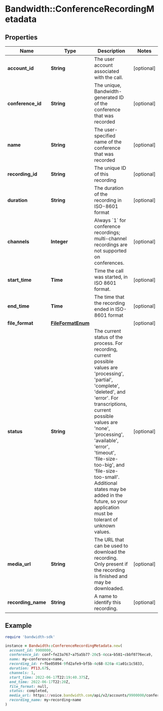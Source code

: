 # Bandwidth::ConferenceRecordingMetadata

## Properties

| Name | Type | Description | Notes |
| ---- | ---- | ----------- | ----- |
| **account_id** | **String** | The user account associated with the call. | [optional] |
| **conference_id** | **String** | The unique, Bandwidth-generated ID of the conference that was recorded | [optional] |
| **name** | **String** | The user-specified name of the conference that was recorded | [optional] |
| **recording_id** | **String** | The unique ID of this recording | [optional] |
| **duration** | **String** | The duration of the recording in ISO-8601 format | [optional] |
| **channels** | **Integer** | Always &#x60;1&#x60; for conference recordings; multi-channel recordings are not supported on conferences. | [optional] |
| **start_time** | **Time** | Time the call was started, in ISO 8601 format. | [optional] |
| **end_time** | **Time** | The time that the recording ended in ISO-8601 format | [optional] |
| **file_format** | [**FileFormatEnum**](FileFormatEnum.md) |  | [optional] |
| **status** | **String** | The current status of the process. For recording, current possible values are &#39;processing&#39;, &#39;partial&#39;, &#39;complete&#39;, &#39;deleted&#39;, and &#39;error&#39;. For transcriptions, current possible values are &#39;none&#39;, &#39;processing&#39;, &#39;available&#39;, &#39;error&#39;, &#39;timeout&#39;, &#39;file-size-too-big&#39;, and &#39;file-size-too-small&#39;. Additional states may be added in the future, so your application must be tolerant of unknown values. | [optional] |
| **media_url** | **String** | The URL that can be used to download the recording. Only present if the recording is finished and may be downloaded. | [optional] |
| **recording_name** | **String** | A name to identify this recording. | [optional] |

## Example

```ruby
require 'bandwidth-sdk'

instance = Bandwidth::ConferenceRecordingMetadata.new(
  account_id: 9900000,
  conference_id: conf-fe23a767-a75a5b77-20c5-4cca-b581-cbbf0776eca9,
  name: my-conference-name,
  recording_id: r-fbe05094-9fd2afe9-bf5b-4c68-820a-41a01c1c5833,
  duration: PT13.67S,
  channels: 1,
  start_time: 2022-06-17T22:19:40.375Z,
  end_time: 2022-06-17T22:20Z,
  file_format: null,
  status: completed,
  media_url: https://voice.bandwidth.com/api/v2/accounts/9900000/conferences/conf-fe23a767-a75a5b77-20c5-4cca-b581-cbbf0776eca9/recordings/r-fbe05094-9fd2afe9-bf5b-4c68-820a-41a01c1c5833/media,
  recording_name: my-recording-name
)
```

